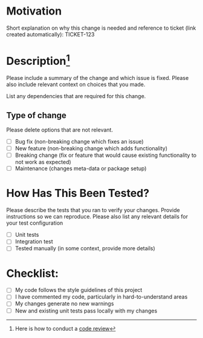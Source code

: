# Motivation

Short explanation on why this change is needed and reference to ticket (link created automatically): TICKET-123

# Description[^1]

Please include a summary of the change and which issue is fixed. Please also include relevant context on choices that you made. 

List any dependencies that are required for this change.

## Type of change

Please delete options that are not relevant.

- [ ] Bug fix (non-breaking change which fixes an issue)
- [ ] New feature (non-breaking change which adds functionality)
- [ ] Breaking change (fix or feature that would cause existing functionality to not work as expected)
- [ ] Maintenance (changes meta-data or package setup)

# How Has This Been Tested?

Please describe the tests that you ran to verify your changes. Provide instructions so we can reproduce. Please also list any relevant details for your test configuration

- [ ] Unit tests
- [ ] Integration test
- [ ] Tested manually (in some context, provide more details)

# Checklist:

- [ ] My code follows the style guidelines of this project
- [ ] I have commented my code, particularly in hard-to-understand areas
- [ ] My changes generate no new warnings
- [ ] New and existing unit tests pass locally with my changes

[^1]: Here is how to conduct a [code review](https://katanaos.atlassian.net/wiki/spaces/EN/pages/82116626/How+to+conduct+Code+Review)
